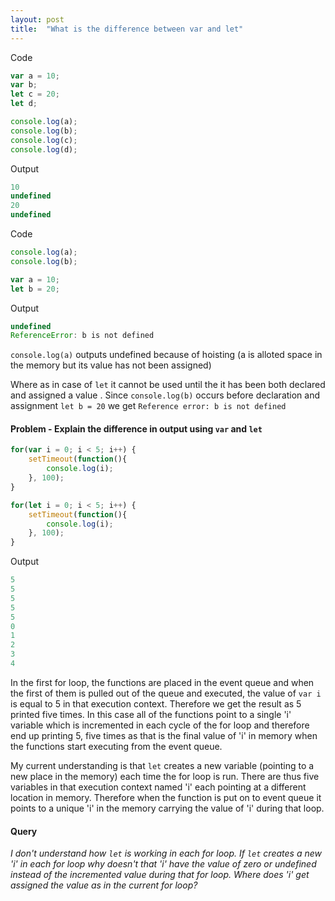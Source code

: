 ```yaml
---
layout: post
title:  "What is the difference between var and let"
---
```


Code

```javascript
var a = 10;
var b;
let c = 20;
let d;

console.log(a);
console.log(b);
console.log(c);
console.log(d);
```

Output

```javascript
10
undefined
20
undefined
```

Code

```javascript
console.log(a);
console.log(b);

var a = 10;
let b = 20;
```

Output
```javascript
undefined
ReferenceError: b is not defined
```

```console.log(a)``` outputs undefined because of hoisting (a is alloted space in the memory but its value has not been assigned) 

Where as in case of ```let``` it cannot be used until the it has been both declared and assigned a value . Since ```console.log(b)``` occurs before declaration and assignment ```let b = 20``` we get ```Reference error: b is not defined```

#### Problem - Explain the difference in output using ```var``` and ```let```

```javascript
for(var i = 0; i < 5; i++) {
    setTimeout(function(){
        console.log(i);
    }, 100);
}

for(let i = 0; i < 5; i++) {
    setTimeout(function(){
        console.log(i);
    }, 100);
}
```

Output

```javascript
5
5
5
5
5
0
1
2
3
4
```

In the first for loop, the functions are placed in the event queue and when the first of them is pulled out of the queue and executed, the value of ```var i``` is equal to 5 in that execution context. Therefore we get the result as 5 printed five times. In this case all of the functions point to a single 'i' variable which is incremented in each cycle of the for loop and therefore end up printing 5, five times as that is the final value of 'i' in memory when the functions start executing from the event queue. 

My current understanding is that ```let``` creates a new variable (pointing to a new place in the memory) each time the for loop is run. There are thus five variables in that execution context named 'i' each pointing at a different location in memory. Therefore when the function is put on to event queue it points to a unique 'i' in the memory carrying the value of 'i' during that loop.

#### Query
*I don't understand how ```let``` is working in each for loop. If ```let``` creates a new 'i' in each for loop why doesn't that 'i' have the value of zero or undefined instead of the incremented value during that for loop. Where does 'i' get assigned the value as in the current for loop?*

